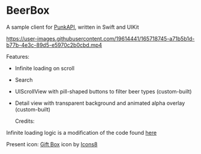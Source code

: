 #  BeerBox

A sample client for [PunkAPI](https://punkapi.com), written in Swift and UIKit

  

https://user-images.githubusercontent.com/19614441/165718745-a71b5b1d-b77b-4e3c-89d5-e5970c2b0cbd.mp4



Features:
- Infinite loading on scroll
- Search
- UIScrollView with pill-shaped buttons to filter beer types (custom-built)
- Detail view with transparent background and animated alpha overlay (custom-built) 
  

  Credits:

Infinite loading logic is a modification of the code found [here](https://www.raywenderlich.com/5786-uitableview-infinite-scrolling-tutorial)

Present icon: <a target="_blank" href="https://icons8.com/icon/jGJ3dTsFA7IV/gift-box">Gift Box</a> icon by <a target="_blank" href="https://icons8.com">Icons8</a>
